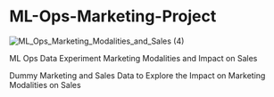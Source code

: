 # ML-Ops-Marketing-Project

![ML_Ops_Marketing_Modalities_and_Sales (4)](https://user-images.githubusercontent.com/100870737/187582293-839f33cb-91dd-4105-a5e7-976aa78d3c39.png)


ML Ops Data Experiment Marketing Modalities and Impact on Sales

Dummy Marketing and Sales Data to Explore the Impact on Marketing Modalities on Sales
